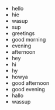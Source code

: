 - hello
- hie
- wasup
- sup
- greetings
- good morning
- evening
- afternoon
- hey
- hi
- hy
- howya
- good afternoon
- good evening
- hallo
- wassup